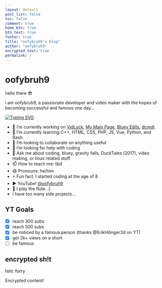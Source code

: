 ```yaml
---
layout: default
post_list: false
toc: false
comment: true
home_btn: true
btn_text: true
footer: true
title: "oofybruh9's blog"
author: "oofybruh9"
encrypted_text: true
permalink: /
---
```


# oofybruh9

hello there 😎

i am oofybruh9, a passionate developer and video maker with the hopes of becoming successful and famous one day...

[![Typing SVG](https://readme-typing-svg.herokuapp.com?font=Nunito&weight=900&size=24&pause=1000&color=00AC00&center=true&vCenter=true&width=540&lines=Welcome+to+the+oofybruh9+Homepage!;Here+i+make+side+projects+that+nobody+will+use;I+have+a+YouTube+%40oofybruh9;bye)](https://git.io/typing-svg)

- 🔭 I’m currently working on [VidLock](https://github.com/oofybruh9/vidlock), [My Main Page](https://github.com/oofybruh9/oofybruh9.github.io), [Bluey Edits](https://blueyeditplus.rf.gd/), [dcmdl](https://github.com/oofyb9/dcmdl).
- 🌱 I’m currently learning C++, HTML, CSS, PHP, JS, Vue, Python, and Bash.
- 👯 I’m looking to collaborate on anything useful
- 🤔 I’m looking for help with coding
- 💬 Ask me about coding, bluey, gravity falls, DuckTales (2017), video making, or linux related stuff
- 📫 How to reach me: tbd
- 😄 Pronouns: he/him
- ⚡ Fun fact: I started coding at the age of 8
- ▶️ YouTube! [@oofybruh9](https://youtube.com/@oofybruh9)
- 🎵 I play the flute. :)
- I have too many side projects...

## YT Goals

  - [x] reach 300 subs
  - [x] reach 500 subs
  - [x] be noticed by a famous person (thanks @ErikHilinger3d on YT)
  - [x] get 2k+ views on a short
  - [ ] be famous

## encrypted sh!t
<p style="color: #010">hint: furry</p>
<p class="encrypted" id="wxBSMKiLJlnC4W9yqSa9vAZvzAOmXQNFh/o01CImoTAXkioi4DqP7FQ15i+l1mUL+y5Hg7bz2ZCCeTgoMnh7A9AHn18u2UVj4Ov9qSn6rQTV19X1NM1SJ12OXIulxFdPwaBcIC9HUzu7fHJF9WRBeviqTfzocZkA==">Encrypted content!</p>
